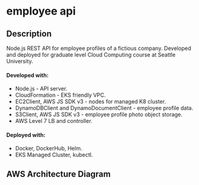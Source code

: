 # employee api

## Description
Node.js REST API for employee profiles of a fictious company. Developed and deployed for graduate level Cloud Computing course at Seattle University. 

#### Developed with:
- Node.js - API server.
- CloudFormation - EKS friendly VPC. 
- EC2Client, AWS JS SDK v3 - nodes for managed K8 cluster. 
- DynamoDBClient and DynamoDocumentClient - employee profile data. 
- S3Client, AWS JS SDK v3 - employee profile photo object storage.
- AWS Level 7 LB and controller. 

#### Deployed with:
- Docker, DockerHub, Helm. 
- EKS Managed Cluster, kubectl. 

## AWS Architecture Diagram 

